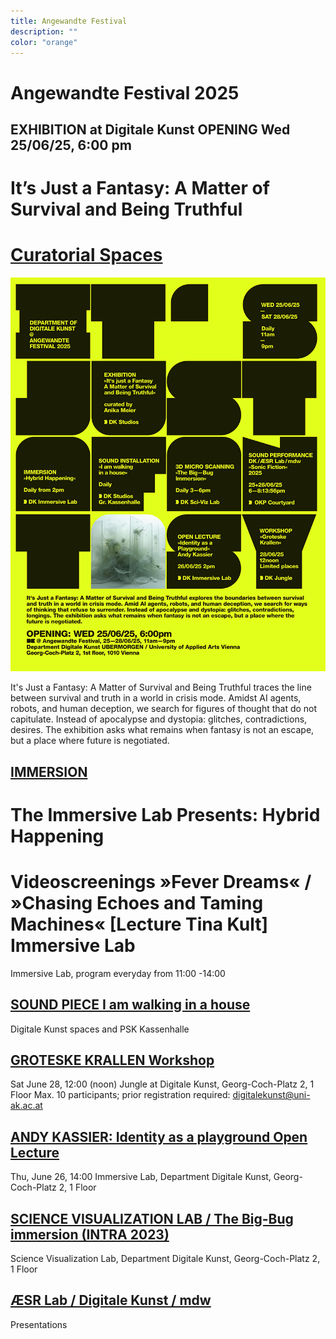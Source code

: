 ```yaml
---
title: Angewandte Festival
description: ""
color: "orange"
---
```

# Angewandte Festival 2025

## EXHIBITION at Digitale Kunst OPENING Wed 25/06/25, 6:00 pm
# It’s Just a Fantasy: A Matter of Survival and Being Truthful
# [Curatorial Spaces](https://digitalekunst.click/angewandte-festival/AF2025/17_af_curatorial_spaces/)

![](./AF25-itsjustafantasy-poster.jpg)

It's Just a Fantasy: A Matter of Survival and Being Truthful traces the line between survival and truth in a world in crisis mode. Amidst AI agents, robots, and human deception, we search for figures of thought that do not capitulate. Instead of apocalypse and dystopia: glitches, contradictions, desires. The exhibition asks what remains when fantasy is not an escape, but a place where future is negotiated. 

## [IMMERSION](https://digitalekunst.click/angewandte-festival/AF2025/11_2025_immersion/)
# The Immersive Lab Presents: Hybrid Happening

# Videoscreenings »Fever Dreams« / »Chasing Echoes and Taming Machines« [Lecture Tina Kult] Immersive Lab

Immersive Lab, program everyday from 11:00 -14:00


## [SOUND PIECE I am walking in a house](https://digitalekunst.click/angewandte-festival/AF2025/12_2025_sound_piece/)

Digitale Kunst spaces and PSK Kassenhalle

## [GROTESKE KRALLEN Workshop](https://digitalekunst.click/angewandte-festival/AF2025/13_2025_ws_groteske_krallen/)

Sat June 28, 12:00 (noon)
Jungle at Digitale Kunst, Georg-Coch-Platz 2, 1 Floor
Max. 10 participants; prior registration required: digitalekunst@uni-ak.ac.at

## [ANDY KASSIER: Identity as a playground Open Lecture](https://digitalekunst.click/angewandte-festival/AF2025/14_2025_andy_kassier/)

Thu, June 26, 14:00
Immersive Lab, Department Digitale Kunst, Georg-Coch-Platz 2, 1 Floor

## [SCIENCE VISUALIZATION LAB / The Big-Bug immersion (INTRA 2023)](https://digitalekunst.click/angewandte-festival/AF2025/15_2025_scivizlab/)

Science Visualization Lab, Department Digitale Kunst, Georg-Coch-Platz 2, 1 Floor

## [ÆSR Lab / Digitale Kunst / mdw](https://digitalekunst.click/angewandte-festival/AF2025/16_2025_asr_lab/)
Presentations







<!--

## TAVOLATA. On standing out and fitting in

26.06. – 29.06.2024

In the contemporary era, the acknowledgment and appreciation of diversity are widely embraced, yet adhering to societal norms might be perceived as an onerous obligation. In contrast, inclusion represents the act of embracing and understanding others. The Digital Art Table engages in conversations about how to negotiate cultural norms while maintaining our uniqueness. We skillfully balance the act of conforming to social expectations while still expressing our individuality. The round table, an enduring emblem of egalitarianism, fosters discourse and cooperation. Every artwork here holds significance and leads to innovative solutions and a more profound comprehension. You are cordially invited to experience the fusion of artistic expression, culinary delights, and emotional ambiance. The Digital Art Table is available daily starting at 1 p.m. Every day during the festival's operating hours, as well as at different sites within the Angewandte. WELCOME, HAVE YOU MADE A TABLE RESERVATION?

# Collaborative projects

Ferdinand Doblhammer, Hartwin Haselbauer, Lea Karnutsch, Moritz Wunderwald, Thomas Felder, Martina Fröschl, Michael Bachhofer, Nicolaj Kirisits, Mel E. Logan, Sara De Santis, Emanuel Andel, Marie-Claude Poulin, and Patrícia J. Reis.

# Artworks

Mahdi Bakhshi with Golara Ghofrani, Yazdan Asadi & Reihaneh Kosari Mehr, Margo Dubovska, Element Lee, Isidor Forster, Lea Gander, Aisel Gulieva, Franci Kas, Zita Kayser, Kiarer Kristler, David Obradović, Alena Prinz, Rage, Matthias Sanoll, the Futile Corporation, and Moritz Wunderwald.

# Locations

Public space at Georg-Coch-Platz<br/>
Basement, SR35<br/>
Mezzanine: Kassenhalle, APL<br/>
First floor, Department of Digitale Kunst<br/>

# Opening Hours for artworks

daily 11.00 – 21.00

<br/>
<br/>
-->
